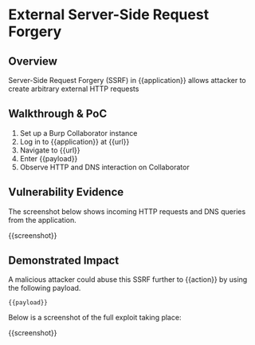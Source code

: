 # External Server-Side Request Forgery

## Overview

<!--
Provide a 1-2 sentence description - see http://cveproject.github.io/docs/content/key-details-phrasing.pdf for tips

This format is a good guide:
[VULNTYPE] in [COMPONENT] in [APPLICATION] allows [ATTACKER] to [IMPACT] via [VECTOR] 
-->

Server-Side Request Forgery (SSRF) in {{application}} allows attacker to create arbitrary external HTTP requests

## Walkthrough & PoC

<!--
Provide a step-by-step walkthrough on how to access the vulnerable injection point, and how to exploit the vulnerability.
Adding a dot-pointed walkthrough with relevant screenshots will speed triage time and result in faster rewards!
-->

1. Set up a Burp Collaborator instance
1. Log in to {{application}} at {{url}}
1. Navigate to {{url}}
1. Enter {{payload}}
1. Observe HTTP and DNS interaction on Collaborator

## Vulnerability Evidence

<!--
Your submission MUST include evidence of the vulnerability and not be theoretical in nature.

For a SSRF, the best evidence is usually a screen recording or image of incoming requests. 
-->

The screenshot below shows incoming HTTP requests and DNS queries from the application.

{{screenshot}}

## Demonstrated Impact

<!--
Where possible and safe, escalate the SSRF to have some kind of tangible security impact, such as exfiltrating data. If no impact can be demonstrated other than receiving external interactions, this will most likely be considered as P5/informational severity.
--> 

A malicious attacker could abuse this SSRF further to {{action}} by using the following payload.

```
{{payload}}
```

Below is a screenshot of the full exploit taking place:

{{screenshot}}
